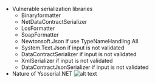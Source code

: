 * Vulnerable serialization libraries 
  - Binaryformatter
  - NetDataContractSerializer
  - LosFormatter
  - SoapFormatter
  - Newtonsoft.Json if use TypeNameHandling.All
  - System.Text.Json if input is not validated 
  - DataContractSerializer if input is not validated
  - XmlSerializer if input is not validated
  - DataContractJsonSerializer if input is not validated
* Nature of Ysoserial.NET
![alt text](https://www.mdsec.co.uk/wp-content/uploads/2020/04/Screenshot-2020-04-24-at-10.09.00.png)
